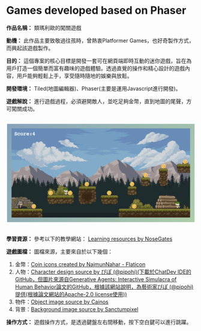 # Games developed based on Phaser

**作品名稱：** 類瑪利歐的闖關遊戲
	
**動機：** 此作品主要致敬過往孩時，曾熱衷Platformer Games，也好奇製作方式，而興起該遊戲製作。

**目的：** 這個專案的核心目標是開發一套可在網頁端即時互動的迷你遊戲，旨在為用戶打造一個簡單而富有趣味的遊戲體驗。透過直覺的操作和精心設計的遊戲內容，用戶能夠輕鬆上手，享受隨時隨地的娛樂與放鬆。

**開發環境：** Tiled(地圖編輯器)、Phaser(主要是運用Javascript進行開發)。

**遊戲解說：** 進行遊戲過程，必須避開敵人，並吃足夠金幣，直到地圖的尾聲，方可闖關成功。

<br>
<div align="center">
	<img src="./遊戲截圖.png" alt="Editor" width="500">
</div>
<br>

**學習資源：** 參考以下的教學網站：
<a href="https://connectshark.github.io/Phaser3/progressBar.html" title="Learning resources">Learning resources by NoseGates</a>

**遊戲圖檔：** 圖檔來源，主要來自於以下幾個：
1. 金幣：<a href="https://www.flaticon.com/free-icons/coin" title="Coin image">Coin icons created by NajmunNahar - Flaticon</a>
2. 人物：<a href="https://twitter.com/pipohi" title="Tileset image">Character design source by ぴぽ (@pipohi)(下載於ChatDev IDE的GitHub，但圖片來源自Generative Agents: Interactive Simulacra of Human Behavior論文的GitHub，根據該網站說明，為藝術家ぴぽ (@pipohi)提供(根據論文網站的Apache-2.0 license使用))</a>
3. 物件：<a href="https://cainos.itch.io/pixel-art-platformer-village-props" title="Tileset image">Object image source by Cainos</a>
3. 背景：<a href="https://sanctumpixel.itch.io/forest-lite-pixel-art-tileset" title="Tileset image">Background image source by Sanctumpixel</a>

**操作方式：** 遊戲操作方式，是透過鍵盤左右間移動，按下空白鍵可以進行跳躍。
